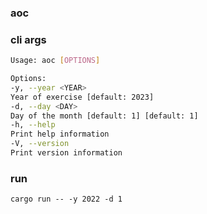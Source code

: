 ### aoc

### cli args
```bash
Usage: aoc [OPTIONS]

Options:
-y, --year <YEAR>
Year of exercise [default: 2023]
-d, --day <DAY>
Day of the month [default: 1] [default: 1]
-h, --help
Print help information
-V, --version
Print version information
```

### run
`cargo run -- -y 2022 -d 1`
